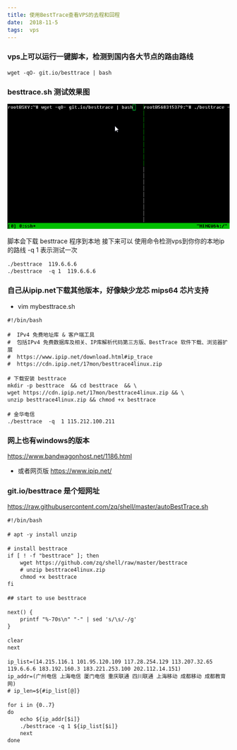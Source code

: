 ```yaml
---
title: 使用BestTrace查看VPS的去程和回程
date:  2018-11-5
tags:  vps
---
```

### vps上可以运行一键脚本，检测到国内各大节点的路由路线

```
wget -qO- git.io/besttrace | bash
```
### besttrace.sh 测试效果图

![](/webp/besttrace.webp)

脚本会下载 besttrace 程序到本地
接下来可以 使用命令检测vps到你你的本地ip的路线 -q 1 表示测试一次

```
./besttrace  119.6.6.6
./besttrace  -q 1  119.6.6.6
```
### 自己从ipip.net下载其他版本，好像缺少龙芯 mips64 芯片支持
-  vim  mybesttrace.sh  
```
#!/bin/bash

#  IPv4 免费地址库 & 客户端工具
#  包括IPv4 免费数据库及相关、IP库解析代码第三方版、BestTrace 软件下载、浏览器扩展
#  https://www.ipip.net/download.html#ip_trace
#  https://cdn.ipip.net/17mon/besttrace4linux.zip

# 下载安装 besttrace
mkdir -p besttrace  && cd besttrace  && \
wget https://cdn.ipip.net/17mon/besttrace4linux.zip && \
unzip besttrace4linux.zip && chmod +x besttrace 

# 金华电信
./besttrace  -q  1 115.212.100.211
```

### 网上也有windows的版本
https://www.bandwagonhost.net/1186.html
- 或者网页版 
https://www.ipip.net/

### git.io/besttrace 是个短网址
https://raw.githubusercontent.com/zq/shell/master/autoBestTrace.sh
```
#!/bin/bash

# apt -y install unzip

# install besttrace
if [ ! -f "besttrace" ]; then
    wget https://github.com/zq/shell/raw/master/besttrace
    # unzip besttrace4linux.zip
    chmod +x besttrace
fi

## start to use besttrace

next() {
    printf "%-70s\n" "-" | sed 's/\s/-/g'
}

clear
next

ip_list=(14.215.116.1 101.95.120.109 117.28.254.129 113.207.32.65 119.6.6.6 183.192.160.3 183.221.253.100 202.112.14.151)
ip_addr=(广州电信 上海电信 厦门电信 重庆联通 四川联通 上海移动 成都移动 成都教育网)
# ip_len=${#ip_list[@]}

for i in {0..7}
do
	echo ${ip_addr[$i]}
	./besttrace -q 1 ${ip_list[$i]}
	next
done
```
